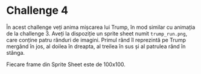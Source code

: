 # Challenge 4

În acest challenge veți anima mișcarea lui Trump, în mod similar cu animația de
la challenge 3. Aveți la dispoziție un sprite sheet numit `trump_run.png`, care
conține patru rânduri de imagini. Primul rând îl reprezintă pe Trump mergând în
jos, al doilea în dreapta, al treilea în sus și al patrulea rând în stânga.

Fiecare frame din Sprite Sheet este de 100x100.
